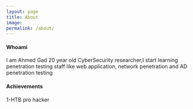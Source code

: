 ```yaml
---
layout: page
title: About
image: 
permalink: /about/
---
```


#### Whoami

 I am Ahmed Gad 20 year old CyberSecurity researcher,I start learning penetration testing staff like web application, network penetration and AD penetration testing 

#### Achievements
 1-HTB pro hacker



